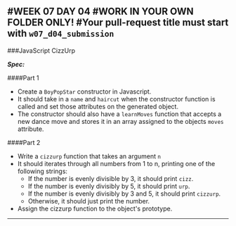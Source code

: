 #WEEK 07 DAY 04
#WORK IN YOUR OWN FOLDER ONLY!
#Your pull-request title must start with `w07_d04_submission`
---
###JavaScript CizzUrp

***Spec:***

####Part 1
* Create a `BoyPopStar` constructor in Javascript.
* It should take in a `name` and `haircut` when the constructor function is called and set those attributes on the generated object.
* The constructor should also have a `learnMoves` function that accepts a new dance move and stores it in an array assigned to the objects `moves` attribute.


####Part 2
* Write a `cizzurp` function that takes an argument `n`
* It should iterates through all numbers from 1 to n, printing one of the following strings:
	* If the number is evenly divisible by 3, it should print `cizz`.
	* If the number is evenly divisibly by 5, it should print `urp`.
	* If the number is evenly divisibly by 3 and 5, it should print `cizzurp`.
	* Otherwise, it should just print the number.
* Assign the cizzurp function to the object's prototype.
---
